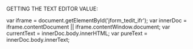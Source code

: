 
GETTING THE TEXT EDITOR VALUE:

var iframe = document.getElementById('jform_tedit_ifr');
var innerDoc = iframe.contentDocument || iframe.contentWindow.document;
var currentText = innerDoc.body.innerHTML;
var pureText = innerDoc.body.innerText;
